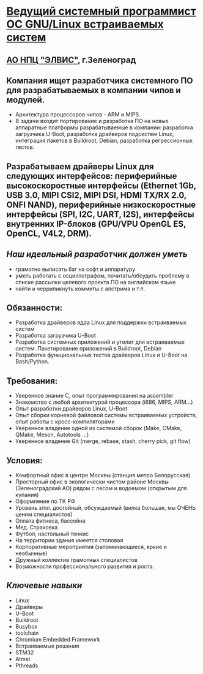 
# [ Ведущий системный программист ОС GNU/Linux встраиваемых систем](https://hh.ru/vacancy/26000377)

## [АО НПЦ "ЭЛВИС"](https://hh.ru/employer/206972), г.Зеленоград


## Компания ищет разработчика системного ПО для разрабатываемых в компании чипов и модулей. 
* Архитектура процессоров чипов - ARM и MIPS. 
* В задачи входит портирование и разработка ПО на новые аппаратные платформы разрабатываемые в компании: разработка загрузчика U-Boot, разработка драйверов подсистем Linux, интеграция пакетов в Buildroot, Debian, разработка регрессионных тестов.

## Разрабатываем драйверы Linux для следующих интерфейсов: периферийные высокоскоростные интерфейсы (Ethernet 1Gb, USB 3.0, MIPI CSI2, MIPI DSI, HDMI TX/RX 2.0, ONFI NAND), периферийные низкоскоростные интерфейсы (SPI, I2C, UART, I2S), интерфейсы внутренних IP-блоков (GPU/VPU OpenGL ES, OpenCL, V4L2, DRM).

## *Наш идеальный разработчик должен уметь*
* грамотно выписать баг на софт и аппаратуру
* уметь работать с осциллографом, почитать/обсудить проблему в списке рассылки целевого проекта ПО на английском языке
* найти и черрипикнуть коммиты с апстрима и т.п.

## Обязанности:

* Разработка драйверов ядра Linux для поддержки встраиваемых систем
* Разработка загрузчика U-Boot
* Разработка системных приложений и утилит для встраиваемых систем. Пакетирование приложений в Buildroot, Debian
* Разработка функциональных тестов драйверов Linux и U-Boot на Bash/Python.

## Требования:
* Уверенное знание C, опыт программирования на assembler
* Знакомство с любой архитектурой процессора (i686, MIPS, ARM...)
* Опыт разработки драйверов Linux, U-Boot
* Опыт сборки корневой файловой системы встраиваемых устройств, опыт работы с кросс-компиляторами
* Уверенное владение одной из системой сборок (Make, CMake, QMake, Meson, Autotools ...)
* Уверенное владение Git (merge, rebase, stash, cherry pick, git flow)

## Условия:

* Комфортный офис в центре Москвы (станция метро Белорусская)
* Просторный офис в экологически чистом районе Москвы (Зеленоградский АО) рядом с лесом и водоемом (открытым для купания)
* Оформление по ТК РФ
* Уровень з/пл. достойный, обсуждаемый (вилка большая, мы ОЧЕНЬ ценим специалистов)
* Оплата фитнеса, бассейна
* Мед. Страховка
* Футбол, настольный теннис
* На территории здания имеется столовая
* Корпоративные мероприятия (запоминающиеся, яркие и необычные)
* Дружный коллектив грамотных специалистов
* Возможности профессионального развития и роста.

## *Ключевые навыки*

* Linux
* Драйверы
* U-Boot
* Buildroot
* Busybox
* toolchain
* Chromium Embedded Framework
* Встраиваемые решения
* STM32
* Atmel
* Pthreads

